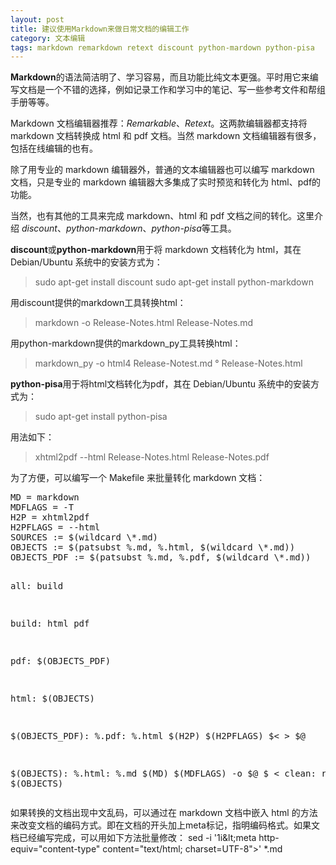 ```yaml
---
layout: post
title: 建议使用Markdown来做日常文档的编辑工作 
category: 文本编辑
tags: markdown remarkdown retext discount python-mardown python-pisa
---
```

**Markdown**的语法简洁明了、学习容易，而且功能比纯文本更强。平时用它来编写文档是一个不错的选择，例如记录工作和学习中的笔记、写一些参考文件和帮组手册等等。

Markdown  文档编辑器推荐：*Remarkable*、*Retext*。这两款编辑器都支持将 markdown 文档转换成 html 和 pdf 文档。当然 markdown  文档编辑器有很多，包括在线编辑的也有。

除了用专业的 markdown 编辑器外，普通的文本编辑器也可以编写 markdown 文档，只是专业的 markdown 编辑器大多集成了实时预览和转化为 html、pdf的功能。

当然，也有其他的工具来完成 markdown、html 和 pdf 文档之间的转化。这里介绍 *discount*、*python-markdown*、*python-pisa*等工具。

**discount**或**python-markdown**用于将 markdown 文档转化为 html，其在 Debian/Ubuntu 系统中的安装方式为：

> sudo apt-get install discount
> sudo apt-get install python-markdown

用discount提供的markdown工具转换html：

> markdown -o Release-Notes.html Release-Notes.md

用python-markdown提供的markdown_py工具转换html：

> markdown_py -o html4 Release-Notest.md &deg; Release-Notes.html

**python-pisa**用于将html文档转化为pdf，其在 Debian/Ubuntu 系统中的安装方式为：

> sudo apt-get install python-pisa

用法如下：

> xhtml2pdf --html Release-Notes.html Release-Notes.pdf

为了方便，可以编写一个 Makefile 来批量转化 markdown 文档：
<div class="hblok"><pre>
MD = markdown
MDFLAGS = -T
H2P = xhtml2pdf
H2PFLAGS = --html
SOURCES := $(wildcard \*.md)
OBJECTS := $(patsubst %.md, %.html, $(wildcard \*.md))
OBJECTS_PDF := $(patsubst %.md, %.pdf, $(wildcard \*.md))

all: build

build: html pdf

pdf: $(OBJECTS_PDF)

html: $(OBJECTS)

$(OBJECTS_PDF): %.pdf: %.html
    $(H2P) $(H2PFLAGS) $&lt; &gt; $@ 

$(OBJECTS): %.html: %.md
    $(MD) $(MDFLAGS) -o $@ $ &lt;
clean:
    rm -f $(OBJECTS)
</pre></div> 
    
如果转换的文档出现中文乱码，可以通过在 markdown 文档中嵌入 html 的方法来改变文档的编码方式。即在文档的开头加上meta标记，指明编码格式。如果文档已经编写完成，可以用如下方法批量修改：
sed -i '1i\&lt;meta http-equiv="content-type" content="text/html; charset=UTF-8"&gt;' \*.md



